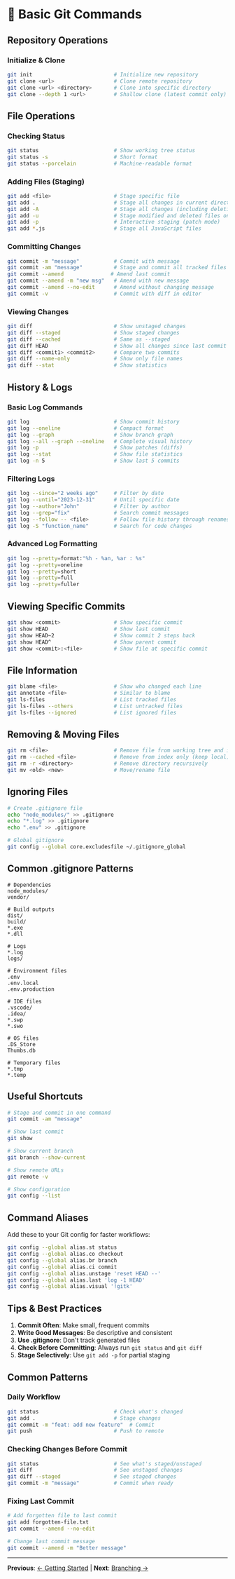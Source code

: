 # 🔧 Basic Git Commands

## Repository Operations

### Initialize & Clone
```bash
git init                          # Initialize new repository
git clone <url>                   # Clone remote repository
git clone <url> <directory>       # Clone into specific directory
git clone --depth 1 <url>         # Shallow clone (latest commit only)
```

## File Operations

### Checking Status
```bash
git status                        # Show working tree status
git status -s                     # Short format
git status --porcelain            # Machine-readable format
```

### Adding Files (Staging)
```bash
git add <file>                    # Stage specific file
git add .                         # Stage all changes in current directory
git add -A                        # Stage all changes (including deletions)
git add -u                        # Stage modified and deleted files only
git add -p                        # Interactive staging (patch mode)
git add *.js                      # Stage all JavaScript files
```

### Committing Changes
```bash
git commit -m "message"           # Commit with message
git commit -am "message"          # Stage and commit all tracked files
git commit --amend               # Amend last commit
git commit --amend -m "new msg"   # Amend with new message
git commit --amend --no-edit      # Amend without changing message
git commit -v                     # Commit with diff in editor
```

### Viewing Changes
```bash
git diff                          # Show unstaged changes
git diff --staged                 # Show staged changes
git diff --cached                 # Same as --staged
git diff HEAD                     # Show all changes since last commit
git diff <commit1> <commit2>      # Compare two commits
git diff --name-only              # Show only file names
git diff --stat                   # Show statistics
```

## History & Logs

### Basic Log Commands
```bash
git log                           # Show commit history
git log --oneline                 # Compact format
git log --graph                   # Show branch graph
git log --all --graph --oneline   # Complete visual history
git log -p                        # Show patches (diffs)
git log --stat                    # Show file statistics
git log -n 5                      # Show last 5 commits
```

### Filtering Logs
```bash
git log --since="2 weeks ago"     # Filter by date
git log --until="2023-12-31"      # Until specific date
git log --author="John"           # Filter by author
git log --grep="fix"              # Search commit messages
git log --follow -- <file>        # Follow file history through renames
git log -S "function_name"        # Search for code changes
```

### Advanced Log Formatting
```bash
git log --pretty=format:"%h - %an, %ar : %s"
git log --pretty=oneline
git log --pretty=short
git log --pretty=full
git log --pretty=fuller
```

## Viewing Specific Commits
```bash
git show <commit>                 # Show specific commit
git show HEAD                     # Show last commit
git show HEAD~2                   # Show commit 2 steps back
git show HEAD^                    # Show parent commit
git show <commit>:<file>          # Show file at specific commit
```

## File Information
```bash
git blame <file>                  # Show who changed each line
git annotate <file>               # Similar to blame
git ls-files                      # List tracked files
git ls-files --others             # List untracked files
git ls-files --ignored            # List ignored files
```

## Removing & Moving Files
```bash
git rm <file>                     # Remove file from working tree and index
git rm --cached <file>            # Remove from index only (keep local)
git rm -r <directory>             # Remove directory recursively
git mv <old> <new>                # Move/rename file
```

## Ignoring Files
```bash
# Create .gitignore file
echo "node_modules/" >> .gitignore
echo "*.log" >> .gitignore
echo ".env" >> .gitignore

# Global gitignore
git config --global core.excludesfile ~/.gitignore_global
```

## Common .gitignore Patterns
```gitignore
# Dependencies
node_modules/
vendor/

# Build outputs
dist/
build/
*.exe
*.dll

# Logs
*.log
logs/

# Environment files
.env
.env.local
.env.production

# IDE files
.vscode/
.idea/
*.swp
*.swo

# OS files
.DS_Store
Thumbs.db

# Temporary files
*.tmp
*.temp
```

## Useful Shortcuts
```bash
# Stage and commit in one command
git commit -am "message"

# Show last commit
git show

# Show current branch
git branch --show-current

# Show remote URLs
git remote -v

# Show configuration
git config --list
```

## Command Aliases
Add these to your Git config for faster workflows:
```bash
git config --global alias.st status
git config --global alias.co checkout
git config --global alias.br branch
git config --global alias.ci commit
git config --global alias.unstage 'reset HEAD --'
git config --global alias.last 'log -1 HEAD'
git config --global alias.visual '!gitk'
```

## Tips & Best Practices

1. **Commit Often**: Make small, frequent commits
2. **Write Good Messages**: Be descriptive and consistent
3. **Use .gitignore**: Don't track generated files
4. **Check Before Committing**: Always run `git status` and `git diff`
5. **Stage Selectively**: Use `git add -p` for partial staging

## Common Patterns

### Daily Workflow
```bash
git status                        # Check what's changed
git add .                         # Stage changes
git commit -m "feat: add new feature"  # Commit
git push                          # Push to remote
```

### Checking Changes Before Commit
```bash
git status                        # See what's staged/unstaged
git diff                          # See unstaged changes
git diff --staged                 # See staged changes
git commit -m "message"           # Commit when ready
```

### Fixing Last Commit
```bash
# Add forgotten file to last commit
git add forgotten-file.txt
git commit --amend --no-edit

# Change last commit message
git commit --amend -m "Better message"
```

---

**Previous**: [← Getting Started](getting-started.md) | **Next**: [Branching →](branching.md)
